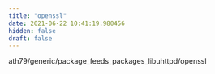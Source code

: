 ```yaml
---
title: "openssl"
date: 2021-06-22 10:41:19.980456
hidden: false
draft: false
---
```


ath79/generic/package_feeds_packages_libuhttpd/openssl

